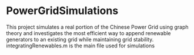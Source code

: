 # PowerGridSimulations
This project simulates a real portion of the Chinese Power Grid using graph theory and investigates the most efficient way to append renewable generators to an existing grid while maintaining grid stability. integratingRenewables.m is the main file used for simulations

